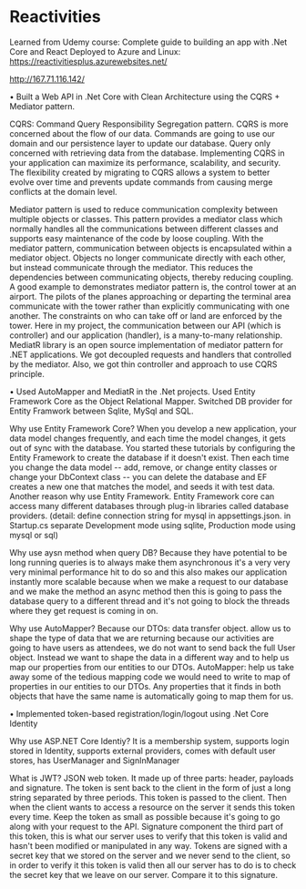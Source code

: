 # Reactivities
Learned from Udemy course: Complete guide to building an app with .Net Core and React
Deployed to Azure and Linux:
https://reactivitiesplus.azurewebsites.net/

http://167.71.116.142/


•	Built a Web API in .Net Core with Clean Architecture using the CQRS + Mediator pattern.

CQRS: Command Query Responsibility Segregation pattern. CQRS is more concerned about the flow of our data. 
Commands are going to use our domain and our persistence layer to update our database. 
Query only concerned with retrieving data from the database.
Implementing CQRS in your application can maximize its performance, scalability, and security. The flexibility created by migrating to CQRS allows a system to better evolve over time and prevents update commands from causing merge conflicts at the domain level.

Mediator pattern is used to reduce communication complexity between multiple objects or classes. This pattern provides a mediator class which normally handles all the communications between different classes and supports easy maintenance of the code by loose coupling.  With the mediator pattern, communication between objects is encapsulated within a mediator object. Objects no longer communicate directly with each other, but instead communicate through the mediator. This reduces the dependencies between communicating objects, thereby reducing coupling.
A good example to demonstrates mediator pattern is, the control tower at an airport. The pilots of the planes approaching or departing the terminal area communicate with the tower rather than explicitly communicating with one another. The constraints on who can take off or land are enforced by the tower. 
Here in my project, the communication between our API (which is controller) and our application (handler), is a many-to-many relationship. MediatR library is an open source implementation of mediator pattern for .NET applications. We got decoupled requests and handlers that controlled by the mediator. Also, we got thin controller and approach to use CQRS principle.

•	Used AutoMapper and MediatR in the .Net projects. Used Entity Framework Core as the Object Relational Mapper. Switched DB provider for Entity Framwork between Sqlite, MySql and SQL.

Why use Entity Framework Core?
When you develop a new application, your data model changes frequently, and each time the model changes, it gets out of sync with the database. You started these tutorials by configuring the Entity Framework to create the database if it doesn't exist. Then each time you change the data model -- add, remove, or change entity classes or change your DbContext class -- you can delete the database and EF creates a new one that matches the model, and seeds it with test data. 
Another reason why use Entity Framework. Entity Framework core can access many different databases through plug-in libraries called database providers. 
(detail: define connection string for mysql in appsettings.json. in Startup.cs separate Development mode using sqlite, Production mode using mysql or sql)

Why use aysn method when query DB?
Because they have potential to be long running queries is to always make them asynchronous it's a very very very minimal performance hit to do so and this also makes our application instantly more scalable because when we make a request to our database and we make the method an async method then this is going to pass the database query to a different thread and it's not going to block the threads where they get request is coming in on.

Why use AutoMapper?
Because our DTOs: data transfer object. allow us to shape the type of data that we are returning because our activities are going to have users as attendees, we do not want to send back the full User object. Instead we want to shape the data in a different way and to help us map our properties from our entities to our DTOs.
AutoMapper: help us take away some of the tedious mapping code we would need to write to map of properties in our entities to our DTOs. Any properties that it finds in both objects that have the same name is automatically going to map them for us.

•	Implemented token-based registration/login/logout using .Net Core Identity

Why use ASP.NET Core Identiy?
It is a membership system, supports login stored in Identity, supports external providers, comes with default user stores, has UserManager and SignInManager

What is JWT?
JSON web token. It made up of three parts: header, payloads and signature.
The token is sent back to the client in the form of just a long string separated by three periods. This token is passed to the client. Then when the client wants to access a resource on the server it sends this token every time.
Keep the token as small as possible because it's going to go along with your request to the API.
Signature component the third part of this token, this is what our server uses to verify that this token is valid and hasn't been modified or manipulated in any way. Tokens are signed with a secret key that we stored on the server and we never send to the client, so in order to verify it this token is valid then all our server has to do is to check the secret key that we leave on our server. Compare it to this signature.

